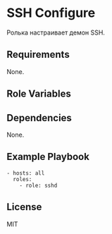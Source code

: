 SSH Configure
=========

Ролька настраивает демон SSH.

Requirements
------------

None.

Role Variables
--------------



Dependencies
------------

None.

Example Playbook
----------------

    - hosts: all
      roles:
        - role: sshd

License
-------

MIT

